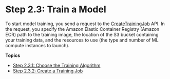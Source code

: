 # Step 2\.3: Train a Model<a name="ex1-train-model"></a>

To start model training, you send a request to the [CreateTrainingJob](API_CreateTrainingJob.md) API\. In the request, you specify the Amazon Elastic Container Registry \(Amazon ECR\) path to the training image, the location of the S3 bucket containing your training data, and the resources to use \(the type and number of ML compute instances to launch\)\. 

**Topics**
+ [Step 2\.3\.1: Choose the Training Algorithm](ex1-train-model-select-algorithm.md)
+ [Step 2\.3\.2: Create a Training Job](ex1-train-model-create-training-job.md)